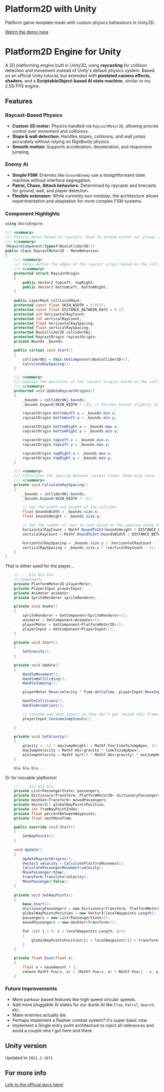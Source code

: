 # Platform2D with Unity
Platform game template made with custom physics behaviours in Unity2D.

[Watch the demo here](https://youtu.be/XULkGwHlF5I)


# Platform2D Engine for Unity

A 2D platforming engine built in Unity3D, using **raycasting** for collision detection and movement instead of Unity's default physics system. Based on an official Unity tutorial, but extended with **pixelated camera effects, shaders**, and a **ScriptableObject-based AI state machine**, similar to my 2.5D FPS engine.

## Features

### Raycast-Based Physics
- **Custom 2D motor:** Physics handled via `RaycastMotor2D`, allowing precise control over movement and collisions.
- **Slope & wall detection:** Handles slopes, collisions, and wall jumps accurately without relying on Rigidbody physics.
- **Smooth motion:** Supports acceleration, deceleration, and responsive jumping.

### Enemy AI
- **Simple FSM:** Enemies like `GroundEnemy` use a straightforward state machine without interface segregation.
- **Patrol, Chase, Attack behaviors:** Determined by raycasts and linecasts for ground, wall, and player detection.
- **Flexible extension:** While currently non-modular, the architecture allows experimentation and adaptation for more complex FSM systems.

### Component Highlights
```csharp
using UnityEngine;

/// <summary>
/// Physics motor based on raycasts. Used to extend either our player controllers or movable objects in the game.
/// </summary>
[RequireComponent(typeof(BoxCollider2D))]
public class RaycastMotor2D : MonoBehaviour 
{
    /// <summary>
    /// Helps define the edges of the raycast origin based on the collider.
    /// </summary>
    protected struct RaycastOrigin
    {
        public Vector2 topLeft, topRight;
        public Vector2 bottomLeft, bottomRight;
    }
    
    public LayerMask collisionMask;
    protected const float SKIN_WIDTH = 0.015f;
    protected const float DISTANCE_BETWEEN_RAYS = 0.1f;
    protected int horizontalRayCount;
    protected int verticalRayCount;
    protected float horizontalRaySpacing;
    protected float verticalRaySpacing;
    protected BoxCollider2D colliderObj;
    protected RaycastOrigin raycastOrigin;
    private Bounds _bounds;

    public virtual void Start()
    {
        colliderObj = this.GetComponent<BoxCollider2D>();
        CalculateRaySpacing();
    }

    /// <summary>
    /// Updates the positions of the raycast origins based on the collider size.
    /// </summary>
    protected void UpdateRaycastOrigins()
    {
        _bounds = colliderObj.bounds;
        _bounds.Expand(SKIN_WIDTH * -2); // Shrinks bounds slightly to inset raycasts and prevent bugs.

        raycastOrigin.bottomLeft.x = _bounds.min.x;
        raycastOrigin.bottomLeft.y = _bounds.min.y;

        raycastOrigin.bottomRight.x = _bounds.max.x;
        raycastOrigin.bottomRight.y = _bounds.min.y;

        raycastOrigin.topLeft.x = _bounds.min.x;
        raycastOrigin.topLeft.y = _bounds.max.y;

        raycastOrigin.topRight.x = _bounds.max.x;
        raycastOrigin.topRight.y = _bounds.max.y;
    }

    /// <summary>
    /// Calculates the spacing between raycast lines. Done only once.
    /// </summary>
    private void CalculateRaySpacing()
    {
        _bounds = colliderObj.bounds;
        _bounds.Expand(SKIN_WIDTH * -2); 

        // Get the width and height of the collider.
        float boundsWidth = _bounds.size.x;
        float boundsHeight = _bounds.size.y;

        // Set the number of rays to cast based on the spacing along the opposite side.
        horizontalRayCount = Mathf.RoundToInt(boundsHeight / DISTANCE_BETWEEN_RAYS);
        verticalRayCount = Mathf.RoundToInt(boundsWidth / DISTANCE_BETWEEN_RAYS);

        horizontalRaySpacing = _bounds.size.y / (horizontalRayCount - 1);
        verticalRaySpacing = _bounds.size.x / (verticalRayCount - 1);
    }
}
```

That is either used for the player... 

```csharp
    // ... bla bla bla
    // Components
    private PlatformMotor2D playerMotor;
    private PlayerInput playerInput;
    private Animator animator;
    private SpriteRenderer spriteRenderer;

    private void Awake()
    {
        spriteRenderer = GetComponent<SpriteRenderer>();
        animator = GetComponent<Animator>();
        playerMotor = GetComponent<PlatformMotor2D>();
        playerInput = GetComponent<PlayerInput>();
    }

    private void Start()
    {
        SetGravity();
    }
    
    private void Update()
    {
        HandleMovement();
        HandleWallSliding();
        HandleJumping();

        playerMotor.Move(velocity * Time.deltaTime, playerInput.MoveInput.y);

        HandleCollisions();
        HandleAnimations();

        // consume one-shot inputs so they don’t get reused this frame
        playerInput.ConsumeJumpInputs();
        
    }

    private void SetGravity()
    {
        gravity = -(2 * maxJumpHeight) / Mathf.Pow(timeToJumpApex, 2);
        maxJumpVelocity = Mathf.Abs(gravity * timeToJumpApex);
        minJumpVelocity = Mathf.Sqrt(2 * Mathf.Abs(gravity) * minJumpHeight);
    }

    bla bla bla...
``` 

Or for movable platforms! 
```csharp 
    // ... bla bla bla
    private List<PassengerState> passengers;
    private Dictionary<Transform, PlatformMotor2D> dictionaryPassengers;
    private HashSet<Transform> movedPassengers;
    private Vector3[] globalWayPointsPosition;
    private int fromWayPointIndex;
    private float percentBetweenWaypoints;
    private float nextMoveTime;

    public override void Start()
    {
        SetWayPoints();
    }
    
    void Update()
    {
        UpdateRaycastOrigins();
        Vector3 velocity = CalculatePlatformMovement();
        CalculatePassengerMovement(velocity);
        MovePassenger(true);
        transform.Translate(velocity);
        MovePassenger(false);
    }
    
    private void SetWayPoints()
    {
        base.Start();
        dictionaryPassengers = new Dictionary<Transform, PlatformMotor2D>();
        globalWayPointsPosition = new Vector3[localWaypoints.Length];
        passengers = new List<PassengerState>();
        movedPassengers = new HashSet<Transform>();

        for (int i = 0; i < localWaypoints.Length; i++)
        {
            globalWayPointsPosition[i] = localWaypoints[i] + transform.position;
        }
    }

    private float Ease(float x)
    {
        float a = easeAmount + 1;
        return Mathf.Pow(x, a) / (Mathf.Pow(x, a) + Mathf.Pow(1 - x, a));
    }
```

### Future Improvements

- More parkour based features like high speed circular speeds.
- Add more pluggable AI states for our dumb AI like `Flee`, `Patrol`, `Search`, etc.
- Make enemies actually die
- Perhaps implement a flashier combat system? it's super basic now. 
- Implement a Single entry point architecture to inject all references and avoid a couple sins I got here and there. 

## Unity version
Updated to `2021.3.16f1`

## For more info
[Link to the official docs here!](https://youtu.be/wGI2e3Dzk_w?list=PLX2vGYjWbI0SUWwVPCERK88Qw8hpjEGd8)

